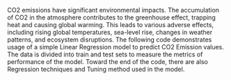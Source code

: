 CO2 emissions have significant environmental impacts. The accumulation of CO2 in the atmosphere contributes to the greenhouse effect, trapping heat and causing global warming. This leads to various adverse effects, including rising global temperatures, sea-level rise, changes in weather patterns, and ecosystem disruptions.
The following code demonstrates usage of a simple Linear Regression model to predict CO2 Emission values. The data is divided into train and test sets to measure the metrics of performance of the model. Toward the end of the code, there are also  Regression techniques and Tuning method used in the model.

